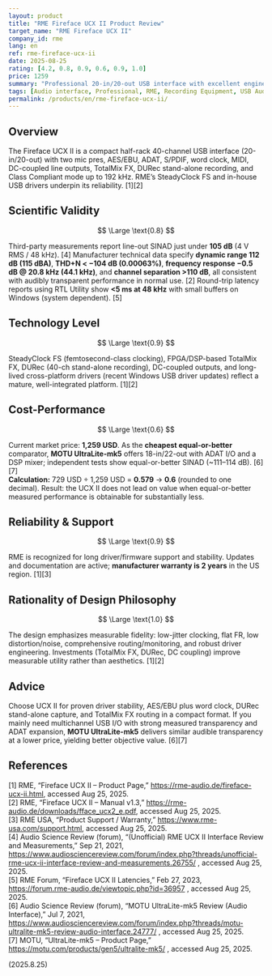 ```yaml
---
layout: product
title: "RME Fireface UCX II Product Review"
target_name: "RME Fireface UCX II"
company_id: rme
lang: en
ref: rme-fireface-ucx-ii
date: 2025-08-25
rating: [4.2, 0.8, 0.9, 0.6, 0.9, 1.0]
price: 1259
summary: "Professional 20-in/20-out USB interface with excellent engineering, stable low-latency drivers, and comprehensive I/O. Independent tests and official specs indicate performance at the transparency border (≈105 dB SINAD, DR 112 dB/115 dBA, THD+N <0.00063%). Cost-performance is pressured by cheaper interfaces with equal-or-better measured performance."
tags: [Audio interface, Professional, RME, Recording Equipment, USB Audio]
permalink: /products/en/rme-fireface-ucx-ii/
---
```

## Overview

The Fireface UCX II is a compact half-rack 40-channel USB interface (20-in/20-out) with two mic pres, AES/EBU, ADAT, S/PDIF, word clock, MIDI, DC-coupled line outputs, TotalMix FX, DURec stand-alone recording, and Class Compliant mode up to 192 kHz. RME’s SteadyClock FS and in-house USB drivers underpin its reliability. [1][2]

## Scientific Validity

$$ \Large \text{0.8} $$

Third-party measurements report line-out SINAD just under **105 dB** (4 V RMS / 48 kHz). [4] Manufacturer technical data specify **dynamic range 112 dB (115 dBA)**, **THD+N < −104 dB (0.00063%)**, **frequency response −0.5 dB @ 20.8 kHz (44.1 kHz)**, and **channel separation >110 dB**, all consistent with audibly transparent performance in normal use. [2] Round-trip latency reports using RTL Utility show **<5 ms at 48 kHz** with small buffers on Windows (system dependent). [5]

## Technology Level

$$ \Large \text{0.9} $$

SteadyClock FS (femtosecond-class clocking), FPGA/DSP-based TotalMix FX, DURec (40-ch stand-alone recording), DC-coupled outputs, and long-lived cross-platform drivers (recent Windows USB driver updates) reflect a mature, well-integrated platform. [1][2]

## Cost-Performance

$$ \Large \text{0.6} $$

Current market price: **1,259 USD**. As the **cheapest equal-or-better** comparator, **MOTU UltraLite-mk5** offers 18-in/22-out with ADAT I/O and a DSP mixer; independent tests show equal-or-better SINAD (~111–114 dB). [6][7]  
**Calculation:** 729 USD ÷ 1,259 USD = **0.579** → **0.6** (rounded to one decimal). Result: the UCX II does not lead on value when equal-or-better measured performance is obtainable for substantially less.

## Reliability & Support

$$ \Large \text{0.9} $$

RME is recognized for long driver/firmware support and stability. Updates and documentation are active; **manufacturer warranty is 2 years** in the US region. [1][3]

## Rationality of Design Philosophy

$$ \Large \text{1.0} $$

The design emphasizes measurable fidelity: low-jitter clocking, flat FR, low distortion/noise, comprehensive routing/monitoring, and robust driver engineering. Investments (TotalMix FX, DURec, DC coupling) improve measurable utility rather than aesthetics. [1][2]

## Advice

Choose UCX II for proven driver stability, AES/EBU plus word clock, DURec stand-alone capture, and TotalMix FX routing in a compact format. If you mainly need multichannel USB I/O with strong measured transparency and ADAT expansion, **MOTU UltraLite-mk5** delivers similar audible transparency at a lower price, yielding better objective value. [6][7]

## References

[1] RME, “Fireface UCX II – Product Page,” https://rme-audio.de/fireface-ucx-ii.html, accessed Aug 25, 2025.  
[2] RME, “Fireface UCX II – Manual v1.3,” https://rme-audio.de/downloads/fface_ucx2_e.pdf, accessed Aug 25, 2025.  
[3] RME USA, “Product Support / Warranty,” https://www.rme-usa.com/support.html, accessed Aug 25, 2025.  
[4] Audio Science Review (forum), “(Unofficial) RME UCX II Interface Review and Measurements,” Sep 21, 2021, https://www.audiosciencereview.com/forum/index.php?threads/unofficial-rme-ucx-ii-interface-review-and-measurements.26755/ , accessed Aug 25, 2025.  
[5] RME Forum, “Fireface UCX II Latencies,” Feb 27, 2023, https://forum.rme-audio.de/viewtopic.php?id=36957 , accessed Aug 25, 2025.  
[6] Audio Science Review (forum), “MOTU UltraLite-mk5 Review (Audio Interface),” Jul 7, 2021, https://www.audiosciencereview.com/forum/index.php?threads/motu-ultralite-mk5-review-audio-interface.24777/ , accessed Aug 25, 2025.  
[7] MOTU, “UltraLite-mk5 – Product Page,” https://motu.com/products/gen5/ultralite-mk5/ , accessed Aug 25, 2025.

(2025.8.25)

